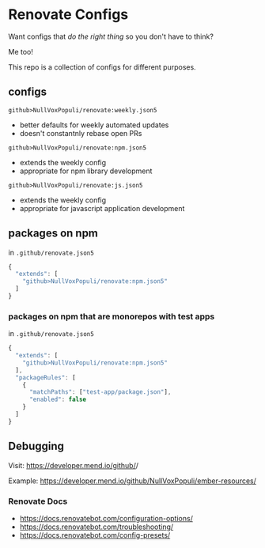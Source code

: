 # Renovate Configs

Want configs that _do the right thing_ so you don't have to think?

Me too!

This repo is a collection of configs for different purposes.

## configs

`github>NullVoxPopuli/renovate:weekly.json5`
- better defaults for weekly automated updates
- doesn't constantnly rebase open PRs
 
`github>NullVoxPopuli/renovate:npm.json5`
- extends the weekly config
- appropriate for npm library development

`github>NullVoxPopuli/renovate:js.json5`
- extends the weekly config
- appropriate for javascript application development

## packages on npm

in `.github/renovate.json5`
```js
{
  "extends": [
    "github>NullVoxPopuli/renovate:npm.json5"
  ]
}
```

### packages on npm that are monorepos with test apps


in `.github/renovate.json5`
```js
{
  "extends": [
    "github>NullVoxPopuli/renovate:npm.json5"
  ],
  "packageRules": [
    {
      "matchPaths": ["test-app/package.json"],
      "enabled": false
    }
  ]
}
```

## Debugging

Visit: https://developer.mend.io/github/<user>/<repo>

Example: https://developer.mend.io/github/NullVoxPopuli/ember-resources/

### Renovate Docs

- https://docs.renovatebot.com/configuration-options/
- https://docs.renovatebot.com/troubleshooting/
- https://docs.renovatebot.com/config-presets/


